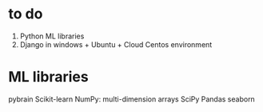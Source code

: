 # to do
1. Python ML libraries
2. Django in windows + Ubuntu + Cloud Centos environment

# ML libraries
pybrain
Scikit-learn
        NumPy: multi-dimension arrays
SciPy
        Pandas
seaborn
